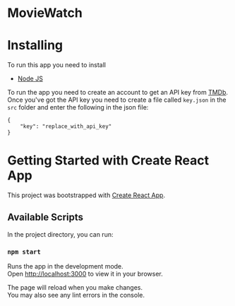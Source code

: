 # MovieWatch


# Installing
To run this app you need to install
- [Node JS](https://nodejs.org/en/#download)


To run the app you need to create an account to get an API key from [TMDb](https://developers.themoviedb.org/3/getting-started/introduction).
Once you've got the API key you need to create a file called ``key.json`` in the ``src`` folder
and enter the following in the json file:

```
{
    "key": "replace_with_api_key"
}
```




# Getting Started with Create React App

This project was bootstrapped with [Create React App](https://github.com/facebook/create-react-app).



## Available Scripts

In the project directory, you can run:

### `npm start`

Runs the app in the development mode.\
Open [http://localhost:3000](http://localhost:3000) to view it in your browser.

The page will reload when you make changes.\
You may also see any lint errors in the console.


